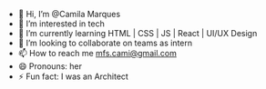 - 👋 Hi, I’m @Camila Marques
- 👀 I’m interested in tech
- 🌱 I’m currently learning HTML | CSS | JS | React | UI/UX Design
- 💞️ I’m looking to collaborate on teams as intern
- 📫 How to reach me mfs.cami@gmail.com
- 😄 Pronouns: her
- ⚡ Fun fact: I was an Architect

<!---
CamilaMFS/CamilaMFS is a ✨ special ✨ repository because its `README.md` (this file) appears on your GitHub profile.
You can click the Preview link to take a look at your changes.
--->
